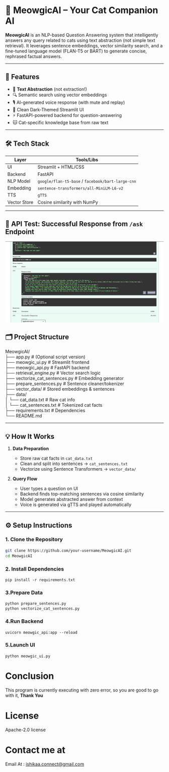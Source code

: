 # 🐾 MeowgicAI – Your Cat Companion AI

**MeowgicAI** is an NLP-based Question Answering system that intelligently answers any query related to cats using text abstraction (not simple text retrieval). It leverages sentence embeddings, vector similarity search, and a fine-tuned language model (FLAN-T5 or BART) to generate concise, rephrased factual answers.

---

## 🚀 Features

- 🧠 **Text Abstraction** (not extraction!)
- 🔍 Semantic search using vector embeddings
- 🎙️ AI-generated voice response (with mute and replay)
- 🌙 Clean Dark-Themed Streamlit UI
- ⚡ FastAPI-powered backend for question-answering
- 🐱 Cat-specific knowledge base from raw text

---

## 🛠️ Tech Stack

| Layer       | Tools/Libs                               |
|-------------|------------------------------------------|
| UI          | Streamlit + HTML/CSS                     |
| Backend     | FastAPI                                  |
| NLP Model   | `google/flan-t5-base` / `facebook/bart-large-cnn` |
| Embedding   | `sentence-transformers/all-MiniLM-L6-v2` |
| TTS         | `gTTS`                                   |
| Vector Store| Cosine similarity with NumPy             |

---

## 📡 API Test: Successful Response from `/ask` Endpoint

![Landing Page](./FastAPI_SS.png)

## 🗂️ Project Structure

MeowgicAI/<br>
├── app.py # (Optional script version)<br>
├── meowgic_ui.py # Streamlit frontend<br>
├── meowgic_api.py # FastAPI backend<br>
├── retrieval_engine.py # Vector search logic<br>
├── vectorize_cat_sentences.py # Embedding generator<br>
├── prepare_sentences.py # Sentence cleaner/tokenizer<br>
├── vector_data/ # Stored embeddings & sentences<br>
├── data/<br>
│ └── cat_data.txt # Raw cat info<br>
│ └── cat_sentences.txt # Tokenized cat facts<br>
├── requirements.txt # Dependencies<br>
└── README.md<br>


---

## 💡 How It Works

1. **Data Preparation**
   - Store raw cat facts in `cat_data.txt`
   - Clean and split into sentences → `cat_sentences.txt`
   - Vectorize using Sentence Transformers → `vector_data/`

2. **Query Flow**
   - User types a question on UI
   - Backend finds top-matching sentences via cosine similarity
   - Model generates abstracted answer from context
   - Voice is generated via gTTS and played automatically

---

## ⚙️ Setup Instructions

### 1. Clone the Repository
```bash
git clone https://github.com/your-username/MeowgicAI.git
cd MeowgicAI
```
### 2. Install Dependencies
```
pip install -r requirements.txt
```
### 3.Prepare Data
```
python prepare_sentences.py
python vectorize_cat_sentences.py
```
### 4.Run Backend
```
uvicorn meowgic_api:app --reload
```
### 5.Launch UI
```
python meowgic_ui.py
```

# Conclusion
This program is currently executing with zero error, so you are good to go with it, **Thank You**

# License
Apache-2.0 license

# Contact me at
Email At : ishikaa.connect@gmail.com

